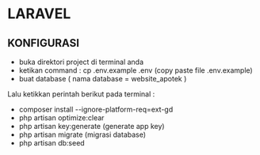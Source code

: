 <!DOCTYPE html>
<html lang="en">
<head>
    <meta charset="UTF-8">
    <meta http-equiv="X-UA-Compatible" content="IE=edge">
    <meta name="viewport" content="width=device-width, initial-scale=1.0">
</head>
<body>
    <h1>LARAVEL</h1>
    <h2>KONFIGURASI</h2>
    <ul>
        <li>buka direktori project di terminal anda</li>
        <li>ketikan command : cp .env.example .env (copy paste file .env.example)</li>
        <li>buat database ( nama database = website_apotek )</li>
    </ul>
    <p>Lalu ketikkan perintah berikut pada terminal :</p>
     <ul>
        <li>composer install --ignore-platform-req=ext-gd</li>
        <li>php artisan optimize:clear</li>
        <li>php artisan key:generate (generate app key)</li>
        <li>php artisan migrate (migrasi database)</li>
        <li>php artisan db:seed</li>

</body>
</html>
